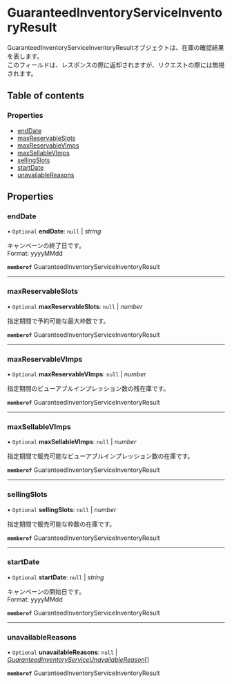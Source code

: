 # GuaranteedInventoryServiceInventoryResult


<div lang=\"ja\">GuaranteedInventoryServiceInventoryResultオブジェクトは、在庫の確認結果を表します。<br> このフィールドは、レスポンスの際に返却されますが、リクエストの際には無視されます。</div> 

## Table of contents

### Properties

- [endDate](guaranteedinventoryserviceinventoryresult.md#enddate)
- [maxReservableSlots](guaranteedinventoryserviceinventoryresult.md#maxreservableslots)
- [maxReservableVImps](guaranteedinventoryserviceinventoryresult.md#maxreservablevimps)
- [maxSellableVImps](guaranteedinventoryserviceinventoryresult.md#maxsellablevimps)
- [sellingSlots](guaranteedinventoryserviceinventoryresult.md#sellingslots)
- [startDate](guaranteedinventoryserviceinventoryresult.md#startdate)
- [unavailableReasons](guaranteedinventoryserviceinventoryresult.md#unavailablereasons)

## Properties

### endDate

• `Optional` **endDate**: ``null`` \| *string*

<div lang=\"ja\"> キャンペーンの終了日です。<br> </div>  Format: yyyyMMdd

**`memberof`** GuaranteedInventoryServiceInventoryResult

___

### maxReservableSlots

• `Optional` **maxReservableSlots**: ``null`` \| *number*

<div lang=\"ja\"> 指定期間で予約可能な最大枠数です。<br> </div> 

**`memberof`** GuaranteedInventoryServiceInventoryResult

___

### maxReservableVImps

• `Optional` **maxReservableVImps**: ``null`` \| *number*

<div lang=\"ja\"> 指定期間のビューアブルインプレッション数の残在庫です。<br> </div> 

**`memberof`** GuaranteedInventoryServiceInventoryResult

___

### maxSellableVImps

• `Optional` **maxSellableVImps**: ``null`` \| *number*

<div lang=\"ja\"> 指定期間で販売可能なビューアブルインプレッション数の在庫です。<br> </div> 

**`memberof`** GuaranteedInventoryServiceInventoryResult

___

### sellingSlots

• `Optional` **sellingSlots**: ``null`` \| *number*

<div lang=\"ja\"> 指定期間で販売可能な枠数の在庫です。<br> </div> 

**`memberof`** GuaranteedInventoryServiceInventoryResult

___

### startDate

• `Optional` **startDate**: ``null`` \| *string*

<div lang=\"ja\"> キャンペーンの開始日です。<br> </div>  Format: yyyyMMdd

**`memberof`** GuaranteedInventoryServiceInventoryResult

___

### unavailableReasons

• `Optional` **unavailableReasons**: ``null`` \| [*GuaranteedInventoryServiceUnavailableReason*](guaranteedinventoryserviceunavailablereason.md)[]

**`memberof`** GuaranteedInventoryServiceInventoryResult

